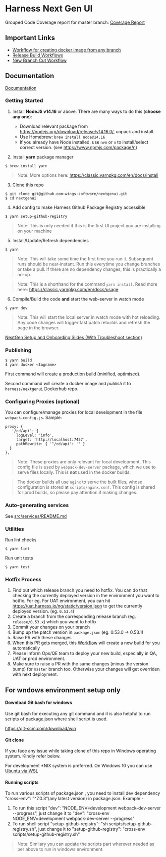 # Harness Next Gen UI

Grouped Code Coverage report for master branch: [Coverage Report](https://github.com/wings-software/nextgenui/wiki/Coverage)

## Important Links

- [Workflow for creating docker image from any branch](https://app.harness.io/ng/#/account/vpCkHKsDSxK9_KYfjCTMKA/ci/orgs/default/projects/NextGenUI/pipelines/NG_Docker_Image/executions)
- [Release Build Workflows](https://stage.harness.io/ng/#/account/wFHXHD0RRQWoO8tIZT5YVw/ci/orgs/Harness/projects/R[…]EBUILDS/pipelines/nextGenUI_release_build/executions)
- [New Branch Cut Workflow](https://stage.harness.io/ng/#/account/wFHXHD0RRQWoO8tIZT5YVw/ci/orgs/Harness/projects/RELEASEBUILDS/pipelines/nextGenUI_cutBranch/executions)

## Documentation

[Documentation](./docs/README.md)

### Getting Started

1. Install **NodeJS v14.16** or above. There are many ways to do this (**choose any one**):

   - Download relevant package from https://nodejs.org/download/release/v14.16.0/, unpack and install.
   - Use Homebrew: `brew install node@14.16`
   - If you already have Node installed, use `nvm` or `n` to install/select correct version. (see https://www.npmjs.com/package/n)

2. Install **yarn** package manager

```
$ brew install yarn
```

> Note: More options here: https://classic.yarnpkg.com/en/docs/install

3. Clone this repo

```
$ git clone git@github.com:wings-software/nextgenui.git
$ cd nextgenui
```

4. Add config to make Harness Github Package Registry accessible

```
$ yarn setup-github-registry
```

> Note: This is only needed if this is the first UI project you are installing on your machine

5. Install/Update/Refresh dependencies

```
$ yarn
```

> Note: This will take some time the first time you run it. Subsequent runs should be near-instant. Run this everytime you change branches or take a pull. If there are no dependency changes, this is practically a no-op.

> Note: This is a shorthand for the command `yarn install`. Read more here: https://classic.yarnpkg.com/en/docs/usage

6. Compile/Build the code **and** start the web-server in watch mode

```
$ yarn dev
```

> Note: This will start the local server in watch mode with hot reloading. Any code changes will trigger fast patch rebuilds and refresh the page in the browser.

</details>

[NextGen Setup and Onboarding Slides (With Troubleshoot section)](https://docs.google.com/presentation/d/1xGl8JJPzEVDz1yew6cz7ADOZ7J-geI0dXk159EgAauA/edit?usp=sharing)

### Publishing

```
$ yarn build
$ yarn docker <tagname>
```

First command will create a production build (minified, optimised).

Second command will create a docker image and _publish_ it to `harness/nextgenui` Dockerhub repo.

### Configuring Proxies (optional)

You can configure/manage proxies for local development in the file `webpack.config.js`. Sample:

```
proxy: {
   '/cd/api': {
     logLevel: 'info',
     target: 'http://localhost:7457',
     pathRewrite: { '^/cd/api': '' }
  }
},
```

> Note: These proxies are only relevant for local development. This config file is used by `webpack-dev-server` package, which we use to serve files locally. This is **not** used in the docker builds.

> The docker builds all use `nginx` to serve the built files, whose configuration is stored at `scripts/nginx.conf`. This config is shared for prod builds, so please pay attention if making changes.

### Auto-generating services

See [src/services/README.md](https://github.com/wings-software/nextgenui/blob/master/src/services/README.md)

### Utilities

Run lint checks

```
$ yarn lint
```

Run unit tests

```
$ yarn test
```

### Hotfix Process

1. Find out which release branch you need to hotfix. You can do that checking the currently deployed version in the environment you want to hotfix. For eg. For UAT environment, you can hit https://uat.harness.io/ng/static/version.json to get the currently deployed version. (eg. `0.53.4`)
2. Create a branch from the corresponding release branch (eg. `release/0.53.x`) which you want to hotfix
3. Commit your changes on your branch
4. Bump up the patch version in `package.json` (eg. 0.53.0 -> 0.53.1)
5. Raise PR with these changes
6. When this PR gets merged, this [Workflow](https://uat.harness.io/ng/#/account/sjmVqavzTuS1segZNyZqbA/ci/orgs/default/projects/uiprchecks/pipelines/build_release_branch/executions) will create a new build for you automatically
7. Please inform Ops/QE team to deploy your new build, especially in QA, UAT or prod environment.
8. Make sure to raise a PR with the same changes (minus the version bump) for `master` branch too. Otherwise your changes will get overriden with next deployment.

## For wndows environment setup only

#### Download Git bash for windows

Use git bash for executing any git command and it is also helpful to run scripts of package.json where shell script is used.

https://git-scm.com/download/win

#### Git clone

If you face any issue while taking clone of this repo in Windows operating system. Kindly refer below.

For development \*NIX system is preferred. On Windows 10 you can use [Ubuntu via WSL](https://ubuntu.com/wsl)

#### Running scripts

To run various scripts of package.json , you need to install dev dependency "cross-env": "^7.0.3"(any latest version) in package.json.
Example:-

1. To run this script "dev": "NODE_ENV=development webpack-dev-server --progress", just change it to "dev": "cross-env NODE_ENV=development webpack-dev-server --progress"
2. To run shell script "setup-github-registry": "sh scripts/setup-github-registry.sh", just change it to "setup-github-registry": "cross-env scripts/setup-github-registry.sh"

> Note: Similary you can update the scripts part wherever needed as per above to run in windows environment.
